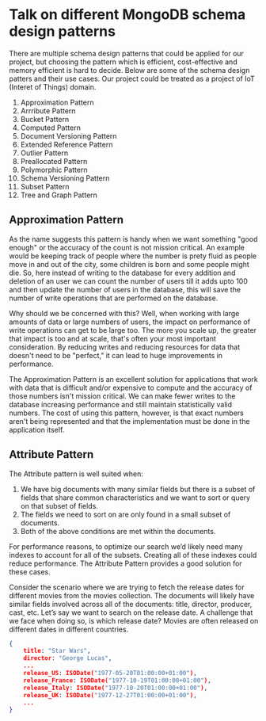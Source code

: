 # Talk on different MongoDB schema design patterns
There are multiple schema design patterns that could be applied for our project, but choosing the pattern which is efficient, cost-effective and memory efficient is hard to decide. Below are some of the schema design patters and their use cases. Our project could be treated as a project of IoT (Interet of Things) domain.


1. Approximation Pattern
2. Arrribute Pattern
3. Bucket Pattern
4. Computed Pattern
5. Document Versioning Pattern
6. Extended Reference Pattern
7. Outlier Pattern
8. Preallocated Pattern
9. Polymorphic Pattern
10. Schema Versioning Pattern
11. Subset Pattern
12. Tree and Graph Pattern


## Approximation Pattern
As the name suggests this pattern is handy when we want something "good enough" or the accuracy of the count is not mission critical. An example would be keeping track of people where the number is prety fluid as people move in and out of the city, some children is born and some people might die. So, here instead of writing to the database for every addition and deletion of an user we can count the number of users till it adds upto 100 and then update the number of users in the database, this will save the number of write operations that are performed on the database.

Why should we be concerned with this? Well, when working with large amounts of data or large numbers of users, the impact on performance of write operations can get to be large too. The more you scale up, the greater that impact is too and at scale, that's often your most important consideration. By reducing writes and reducing resources for data that doesn't need to be "perfect," it can lead to huge improvements in performance.

The Approximation Pattern is an excellent solution for applications that work with data that is difficult and/or expensive to compute and the accuracy of those numbers isn't mission critical. We can make fewer writes to the database increasing performance and still maintain statistically valid numbers. The cost of using this pattern, however, is that exact numbers aren't being represented and that the implementation must be done in the application itself.

## Attribute Pattern
The Attribute pattern is well suited when:

1. We have big documents with many similar fields but there is a subset of fields that share common characteristics and we want to sort or query on that subset of fields.
2. The fields we need to sort on are only found in a small subset of documents.
3. Both of the above conditions are met within the documents.

For performance reasons, to optimize our search we’d likely need many indexes to account for all of the subsets. Creating all of these indexes could reduce performance. The Attribute Pattern provides a good solution for these cases.

Consider the scenario where we are trying to fetch the release dates for different movies from the movies collection. The documents will likely have similar fields involved across all of the documents: title, director, producer, cast, etc. Let’s say we want to search on the release date. A challenge that we face when doing so, is which release date? Movies are often released on different dates in different countries.

```json
{
    title: "Star Wars",
    director: "George Lucas",
    ...
    release_US: ISODate("1977-05-20T01:00:00+01:00"),
    release_France: ISODate("1977-10-19T01:00:00+01:00"),
    release_Italy: ISODate("1977-10-20T01:00:00+01:00"),
    release_UK: ISODate("1977-12-27T01:00:00+01:00"),
    ...
}
```